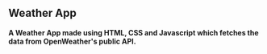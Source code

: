## Weather App
**A Weather App made using HTML, CSS and Javascript which fetches the data from OpenWeather's public API.**
